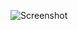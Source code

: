 ![Screenshot](https://raw.githubusercontent.com/Cryakl/Ultimate-RAT-Collection/refs/heads/main/BlackNix/BlackNix%20v1.2/Screenshot.png)
